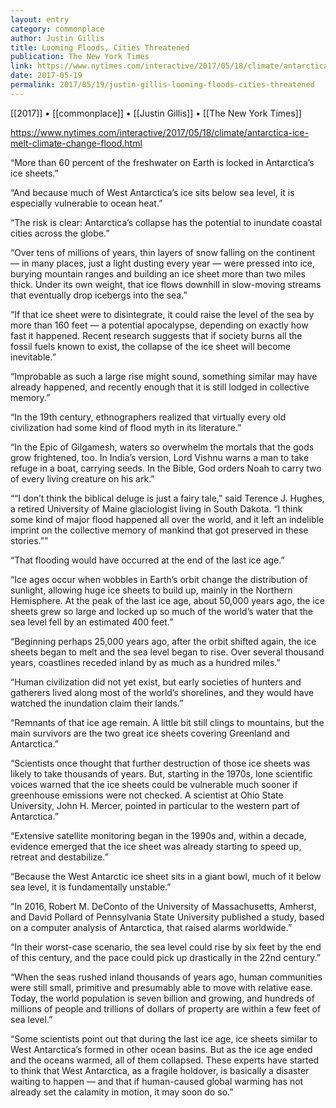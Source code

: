 ```yaml
---
layout: entry
category: commonplace
author: Justin Gillis
title: Looming Floods, Cities Threatened
publication: The New York Times
link: https://www.nytimes.com/interactive/2017/05/18/climate/antarctica-ice-melt-climate-change-flood.html
date: 2017-05-19
permalink: 2017/05/19/justin-gillis-looming-floods-cities-threatened
---
```


[[2017]] • [[commonplace]] • [[Justin Gillis]] • [[The New York Times]] 

https://www.nytimes.com/interactive/2017/05/18/climate/antarctica-ice-melt-climate-change-flood.html

“More than 60 percent of the freshwater on Earth is locked in Antarctica’s ice sheets.”

“And because much of West Antarctica’s ice sits below sea level, it is especially vulnerable to ocean heat.”

“The risk is clear: Antarctica’s collapse has the potential to inundate coastal cities across the globe.”

“Over tens of millions of years, thin layers of snow falling on the continent — in many places, just a light dusting every year — were pressed into ice, burying mountain ranges and building an ice sheet more than two miles thick. Under its own weight, that ice flows downhill in slow-moving streams that eventually drop icebergs into the sea.”

“If that ice sheet were to disintegrate, it could raise the level of the sea by more than 160 feet — a potential apocalypse, depending on exactly how fast it happened. Recent research suggests that if society burns all the fossil fuels known to exist, the collapse of the ice sheet will become inevitable.”

“Improbable as such a large rise might sound, something similar may have already happened, and recently enough that it is still lodged in collective memory.”

“In the 19th century, ethnographers realized that virtually every old civilization had some kind of flood myth in its literature.”

“In the Epic of Gilgamesh, waters so overwhelm the mortals that the gods grow frightened, too. In India’s version, Lord Vishnu warns a man to take refuge in a boat, carrying seeds. In the Bible, God orders Noah to carry two of every living creature on his ark.”

““I don’t think the biblical deluge is just a fairy tale,” said Terence J. Hughes, a retired University of Maine glaciologist living in South Dakota. “I think some kind of major flood happened all over the world, and it left an indelible imprint on the collective memory of mankind that got preserved in these stories.””

“That flooding would have occurred at the end of the last ice age.”

“Ice ages occur when wobbles in Earth’s orbit change the distribution of sunlight, allowing huge ice sheets to build up, mainly in the Northern Hemisphere. At the peak of the last ice age, about 50,000 years ago, the ice sheets grew so large and locked up so much of the world’s water that the sea level fell by an estimated 400 feet.”

“Beginning perhaps 25,000 years ago, after the orbit shifted again, the ice sheets began to melt and the sea level began to rise. Over several thousand years, coastlines receded inland by as much as a hundred miles.”

“Human civilization did not yet exist, but early societies of hunters and gatherers lived along most of the world’s shorelines, and they would have watched the inundation claim their lands.”

“Remnants of that ice age remain. A little bit still clings to mountains, but the main survivors are the two great ice sheets covering Greenland and Antarctica.”

“Scientists once thought that further destruction of those ice sheets was likely to take thousands of years. But, starting in the 1970s, lone scientific voices warned that the ice sheets could be vulnerable much sooner if greenhouse emissions were not checked. A scientist at Ohio State University, John H. Mercer, pointed in particular to the western part of Antarctica.”

“Extensive satellite monitoring began in the 1990s and, within a decade, evidence emerged that the ice sheet was already starting to speed up, retreat and destabilize.”

“Because the West Antarctic ice sheet sits in a giant bowl, much of it below sea level, it is fundamentally unstable.”

“In 2016, Robert M. DeConto of the University of Massachusetts, Amherst, and David Pollard of Pennsylvania State University published a study, based on a computer analysis of Antarctica, that raised alarms worldwide.”

“In their worst-case scenario, the sea level could rise by six feet by the end of this century, and the pace could pick up drastically in the 22nd century.”

“When the seas rushed inland thousands of years ago, human communities were still small, primitive and presumably able to move with relative ease. Today, the world population is seven billion and growing, and hundreds of millions of people and trillions of dollars of property are within a few feet of sea level.”

“Some scientists point out that during the last ice age, ice sheets similar to West Antarctica’s formed in other ocean basins. But as the ice age ended and the oceans warmed, all of them collapsed. These experts have started to think that West Antarctica, as a fragile holdover, is basically a disaster waiting to happen — and that if human-caused global warming has not already set the calamity in motion, it may soon do so.”

